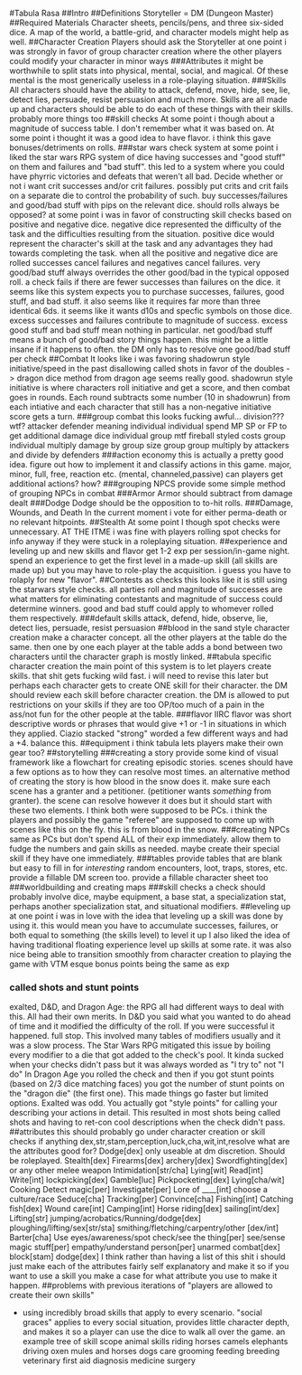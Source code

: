 #Tabula Rasa
##Intro
##Definitions
Storyteller = DM (Dungeon Master)
##Required Materials
Character sheets, pencils/pens, and three six-sided dice. A map of the world, a battle-grid, and character models might help as well.
##Character Creation
Players should ask the Storyteller 
at one point i was strongly in favor of group character creation where the other players could modify your character in minor ways
###Attributes
it might be worthwhile to split stats into physical, mental, social, and magical. Of these mental is the most generically useless in a role-playing situation.
###Skills
All characters should have the ability to attack, defend, move, hide, see, lie, detect lies, persuade, resist persuasion and much more.
Skills are all made up and characters should be able to do each of these things with their skills. probably more things too
##skill checks
At some point i though about a magnitude of success table. I don't remember what it was based on.
At some point i thought it was  a good idea to have flavor. i think this gave bonuses/detriments on rolls.
###star wars check system
at some point i liked the star wars RPG system of dice having successes and "good stuff" on them and failures and "bad stuff". this led to a system where you could have phyrric victories and defeats that weren't all bad.
Decide whether or not i want crit successes and/or crit failures.
possibly put crits and crit fails on a separate die to control the probability of such.
buy successes/failures and good/bad stuff with pips on the relevant dice.
should rolls always be opposed?
at some point i was in favor of constructing skill checks based on positive and negative dice. negative dice represented the difficulty of the task and the difficulties resulting from the situation. positive dice would represent the character's skill at the task and any advantages they had towards completing the task. when all the positive and negative dice are rolled successes cancel failures and negatives cancel failures.
very good/bad stuff always overrides the other good/bad in the typical opposed roll.
a check fails if there are fewer successes than failures on the dice. it seems like this system expects you to purchase successes, failures, good stuff, and bad stuff. it also seems like it requires far more than three identical 6ds. it seems like it wants d10s and specfic symbols on those dice.
excess successes and failures contribute to magnitude of success.
excess good stuff and bad stuff mean nothing in particular.
net good/bad stuff means a bunch of good/bad story things happen. this might be a little insane if it happens to often. the DM only has to resolve one good/bad stuff per check
##Combat
It looks like i was favoring shadowrun style initiative/speed in the past
disallowing called shots in favor of the doubles -> dragon dice method from dragon age seems really good. shadowrun style initiative is where characters roll initiative and get a score, and then combat goes in rounds. Each round subtracts some number (10 in shadowrun) from each intiative and each character that still has a non-negative initiative score gets a turn.
###group combat
this looks fucking awful... division??? wtf?
attacker defender meaning
individual individual spend MP SP or FP to get additional damage dice
individual group mtf fireball styled costs
group individual multiply damage by group size
group group multiply by attackers and divide by defenders
###action economy
this is actually a pretty good idea. figure out how to implement it and classify actions in this game. major, minor, full, free, reaction etc. (mental, channeled,passive) can players get additional actions? how?
###grouping NPCS
provide some simple method of grouping NPCs in combat
###Armor
Armor should subtract from damage dealt
###Dodge
Dodge should be the opposition to to-hit rolls.
###Damage, Wounds, and Death
In the current moment i vote for either perma-death or no relevant hitpoints.
##Stealth
At some point I though spot checks were unnecessary. AT THE ITME i was fine with players rolling spot checks for info anyway if they were stuck in a roleplaying situation.
##experience and leveling up and new skills and flavor
get 1-2 exp per session/in-game night.
spend an experience to get the first level in a made-up skill (all skills are made up) but you may have to role-play the acquisition.
i guess you have to rolaply for new "flavor".
##Contests as checks
this looks like it is still using the starwars style checks. all parties roll and magnitude of successes are what matters for eliminating contestants and magnitude of success could determine winners. good and bad stuff could apply to whomever rolled them respectively.
###default skills
attack, defend, hide, observe, lie, detect lies, persuade, resist persuasion
##blood in the sand style character creation
make a character concept. all the other players at the table do the same. then one by one each player at the table adds a bond between two characters until the character graph is mostly linked.
##tabula specific character creation
the main point of this system is to let players create skills. that shit gets fucking wild fast. i will need to revise this later but perhaps each character gets to create ONE skill for their character. the DM should review each skill before character creation. the DM is allowed to put restrictions on your skills if they are too OP/too much of a pain in the ass/not fun for the other people at the table.
###flavor
IIRC flavor was short descriptive words or phrases that would give +1 or -1 in situations in which they applied. Ciazio stacked "strong" worded a few different ways and had a +4. balance this.
##equipment
i think tabula lets players make their own gear too?
##storytelling
###creating a story
provide some kind of visual framework like a flowchart for creating episodic stories. scenes should have a few options as to how they can resolve most times.
an alternative method of creating the story is how blood in the snow does it. make sure each scene has a granter and a petitioner. (petitioner wants _something_ from granter). the scene can resolve however it does but it should start with these two elements. I think both were supposed to be PCs. i think the players and possibly the game "referee" are supposed to come up with scenes like this on the fly. this is from blood in the snow.
###creating NPCs
same as PCs but don't spend ALL of their exp immediately. allow them to fudge the numbers and gain skills as needed. maybe create their special skill if they have one immediately.
###tables
provide tables that are blank but easy to fill in for _interesting_ random encounters, loot, traps, stores, etc. provide a fillable DM screen too. provide a fillable character sheet too
###worldbuilding and creating maps
###skill checks
a check should probably involve dice, maybe equipment, a base stat, a specialization stat, perhaps another specialization stat, and situational modifiers.
##leveling up
at one point i was in love with the idea that leveling up a skill was done by using it. this would mean you have to accumulate successes, failures, or both equal to something (the skills level) to level it up
I also liked the idea of having traditional floating experience level up skills at some rate. it was also nice being able to transition smoothly from character creation to playing the game with VTM esque bonus points being the same as exp
### called shots and stunt points
exalted, D&D, and Dragon Age: the RPG all had different ways to deal with this. All had their own merits. In D&D you said what you wanted to do ahead of time and it modified the difficulty of the roll. If you were successful it happened. full stop. This involved many tables of modifiers usually and it was a slow process. The Star Wars RPG mitigated this issue by boiling every modifier to a die that got added to the check's pool. It kinda sucked when your checks didn't pass but it was always worded as "I try to" not "I do"
In Dragon Age you rolled the check and then if you got stunt points (based on 2/3 dice matching faces) you got the number of stunt points on the "dragon die" (the first one). This made things go faster but limited options.
Exalted was odd. You actually got "style points" for calling your describing your actions in detail. This resulted in most shots being called shots and having to ret-con cool descriptions when the check didn't pass.
##attributes
this should probably go under character creation or skill checks if anything
dex,str,stam,perception,luck,cha,wit,int,resolve
what are the attributes good for? Dodge[dex] only useable at dm discretion. Should be roleplayed. Stealth[dex] Firearms[dex] archery[dex] Swordfighting[dex] or any other melee weapon Intimidation[str/cha] Lying[wit] Read[int] Write[int] lockpicking[dex] Gamble[luc] Pickpocketing[dex] Lying[cha/wit] Cooking Detect magic[per] Investigate[per] Lore of ____[int] choose a culture/race Seduce[cha] Tracking[per] Convince[cha] Fishing[int] Catching fish[dex] Wound care[int] Camping[int] Horse riding[dex] sailing[int/dex] Lifting[str] jumping/acrobatics/Running/dodge[dex] ploughing/lifting/sex[str/sta] smithing/fletching/carpentry/other [dex/int] Barter[cha] Use eyes/awareness/spot check/see the thing[per] see/sense magic stuff[per] empathy/understand person[per] unarmed combat[dex] block[stam] dodge[dex]
I think rather than having a list of this shit i should just make each of the attributes fairly self explanatory and make it so if you want to use a skill you make a case for what attribute you use to make it happen.
##problems with previous iterations of "players are allowed to create their own skills"
- using incredibly broad skills that apply to every scenario. "social graces" applies to every social situation, provides little character depth, and makes it so a player can use the dice to walk all over the game.
an example tree of skill scope
animal skills
  riding
    horses
    camels
    elephants
  driving
    oxen
    mules and horses
    dogs
  care
    grooming
    feeding
    breeding
    veterinary
      first aid
      diagnosis
      medicine
      surgery




















